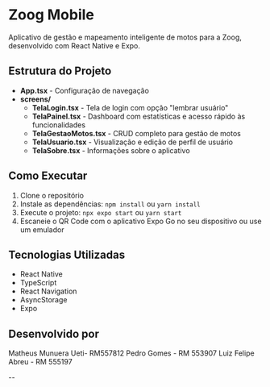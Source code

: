 # Zoog Mobile

Aplicativo de gestão e mapeamento inteligente de motos para a Zoog, desenvolvido com React Native e Expo.

## Estrutura do Projeto

- **App.tsx** - Configuração de navegação
- **screens/**
  - **TelaLogin.tsx** - Tela de login com opção "lembrar usuário"
  - **TelaPainel.tsx** - Dashboard com estatísticas e acesso rápido às funcionalidades
  - **TelaGestaoMotos.tsx** - CRUD completo para gestão de motos
  - **TelaUsuario.tsx** - Visualização e edição de perfil de usuário
  - **TelaSobre.tsx** - Informações sobre o aplicativo

## Como Executar

1. Clone o repositório
2. Instale as dependências: `npm install` ou `yarn install`
3. Execute o projeto: `npx expo start` ou `yarn start`
4. Escaneie o QR Code com o aplicativo Expo Go no seu dispositivo ou use um emulador

## Tecnologias Utilizadas

- React Native
- TypeScript
- React Navigation
- AsyncStorage
- Expo

## Desenvolvido por

Matheus Munuera Ueti- RM557812
Pedro Gomes - RM 553907
Luiz Felipe Abreu - RM 555197

--